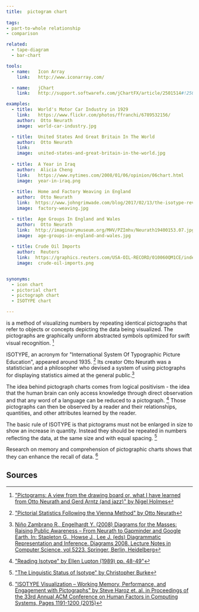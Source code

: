 ```yaml
---
title:  pictogram chart
  
tags:
- part-to-whole relationship
- comparison

related:
  - tape-diagram
  - bar-chart

tools:
  - name:   Icon Array
    link:   http://www.iconarray.com/

  - name:   jChart
    link:   http://support.softwarefx.com/jChartFX/article/2501514#!2502352

examples:
  - title:  World's Motor Car Industry in 1929
    link:   https://www.flickr.com/photos/ffranchi/6789532156/
    author:  Otto Neurath
    image:  world-car-industry.jpg

  - title:  United States And Great Britain In The World
    author:  Otto Neurath 
    link:  
    image:  united-states-and-great-britain-in-the-world.jpg
    
  - title:  A Year in Iraq
    author:  Alicia Cheng
    link:   https://www.nytimes.com/2008/01/06/opinion/06chart.html
    image:  year-in-iraq.png
  
  - title:  Home and Factory Weaving in England
    author:  Otto Neurath 
    link:  https://www.johngrimwade.com/blog/2017/02/13/the-isotype-revolution/
    image:  factory-weaving.jpg

  - title:  Age Groups In England and Wales
    author:  Otto Neurath 
    link:  http://imaginarymuseum.org/MHV/PZImhv/Neurath19400153.07.jpg
    image:  age-groups-in-england-and-wales.jpg
  
  - title: Crude Oil Imports
    author:  Reuters
    link:  https://graphics.reuters.com/USA-OIL-RECORD/010060QM1CE/index.html
    image:  crude-oil-imports.png


synonyms:
  - icon chart
  - pictorial chart
  - pictograph chart
  - ISOTYPE chart

---
```


is a method of visualizing numbers by repeating identical pictographs that refer to objects or concepts depicting the data being visualized. The pictographs are graphically uniform abstracted symbols optimized for swift visual recognition. [^holmes]

<!--more-->
ISOTYPE, an acronym for "International System Of Typographic Picture Education", appeared around 1935. [^neurath] Its creator Otto Neurath was a statistician and a philosopher who devised a system of using pictographs for displaying statistics aimed at the general public.[^nino]

The idea behind pictograph charts comes from logical positivism - the idea that the human brain can only access knowledge through direct observation and that any word of a language can be reduced to a pictograph. [^lupton] Those pictographs can then be observed by a reader and their relationships, quantities, and other attributes learned by the reader.

The basic rule of ISOTYPE is that pictograms must not be enlarged in size to show an increase in
quantity. Instead they should be repeated in numbers reflecting the data, at the same size and with equal spacing. [^burke]

Research on memory and comprehension of pictographic charts shows that they can enhance the recall of data. [^haroz]

## Sources

[^holmes]:  ["Pictograms: A view from the drawing board or, what I have learned from Otto Neurath and Gerd Arntz (and jazz)" by Nigel Holmes](http://courses.washington.edu/art377/kcheng_2008/Pictograms_Nigel.pdf)
[^nino]: [Niño Zambrano R., Engelhardt Y. (2008) Diagrams for the Masses: Raising Public Awareness – From Neurath to Gapminder and Google Earth. In: Stapleton G., Howse J., Lee J. (eds) Diagrammatic Representation and Inference. Diagrams 2008. Lecture Notes in Computer Science, vol 5223. Springer, Berlin, Heidelberg](https://link.springer.com/chapter/10.1007/978-3-540-87730-1_26)
[^neurath]: ["Pictorial Statistics Following the Vienna Method" by Otto Neurath](https://www.mitpressjournals.org/doi/pdf/10.1162/ARTM_a_00169)
[^lupton]: ["Reading Isotype" by Ellen Lupton (1989) pp. 48-49"](https://www.jstor.org/stable/1511484)
[^haroz]:["ISOTYPE Visualization – Working Memory, Performance, and Engagement with Pictographs" by Steve Haroz et. al.  in Proceedings of the 33rd Annual ACM Conference on Human Factors in Computing Systems, Pages 1191-1200 (2015)](https://research.tableau.com/sites/default/files/Haroz_CHI_2015.pdf)
[^burke]: ["The Linguistic Status of Isotype" by Christopher Burke](http://wittgensteinrepository.org/agora-ontos/article/view/2189/2451)

